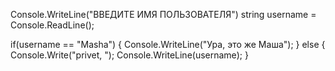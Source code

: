 Console.WriteLine("ВВЕДИТЕ ИМЯ ПОЛЬЗОВАТЕЛЯ")
string username = Console.ReadLine();

if(username == "Masha")
{
    Console.WriteLine("Ура, это же Маша");
}
else
{
    Console.Write("privet, ");
    Console.WriteLine(username);
}
